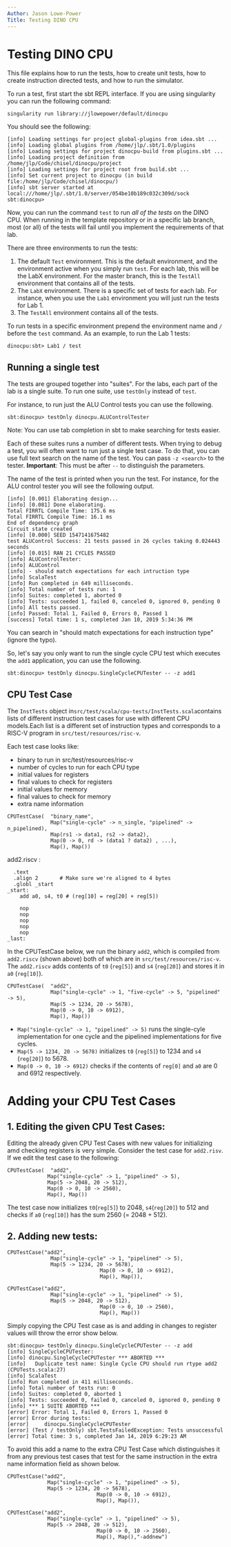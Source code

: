 ```yaml
---
Author: Jason Lowe-Power
Title: Testing DINO CPU
---
```


# Testing DINO CPU

This file explains how to run the tests, how to create unit tests, how to create instruction directed tests, and how to run the simulator.

To run a test, first start the sbt REPL interface.
If you are using singularity you can run the following command:

```
singularity run library://jlowepower/default/dinocpu
```

You should see the following:

```
[info] Loading settings for project global-plugins from idea.sbt ...
[info] Loading global plugins from /home/jlp/.sbt/1.0/plugins
[info] Loading settings for project dinocpu-build from plugins.sbt ...
[info] Loading project definition from /home/jlp/Code/chisel/dinocpu/project
[info] Loading settings for project root from build.sbt ...
[info] Set current project to dinocpu (in build file:/home/jlp/Code/chisel/dinocpu/)
[info] sbt server started at local:///home/jlp/.sbt/1.0/server/054be10b189c032c309d/sock
sbt:dinocpu>
```

Now, you can run the command `test` to run *all of the tests* on the DINO CPU.
When running in the template repository or in a specific lab branch, most (or all) of the tests will fail until you implement the requirements of that lab.

There are three environments to run the tests:

1. The default `Test` environment.
This is the default environment, and the environment active when you simply run `test`.
For each lab, this will be the LabX environment.
For the master branch, this is the `TestAll` environment that contains all of the tests.
2. The `LabX` environment.
There is a specific set of tests for each lab. For instance, when you use the `Lab1` environment you will just run the tests for Lab 1.
3. The `TestAll` environment contains all of the tests.

To run tests in a specific environment prepend the environment name and `/` before the `test` command.
As an example, to run the Lab 1 tests:

```
dinocpu:sbt> Lab1 / test
```

## Running a single test

The tests are grouped together into "suites".
For the labs, each part of the lab is a single suite.
To run one suite, use `testOnly` instead of `test`.

For instance, to run just the ALU Control tests you can use the following.

```
sbt:dinocpu> testOnly dinocpu.ALUControlTester
```

Note: You can use tab completion in sbt to make searching for tests easier.

Each of these suites runs a number of different tests.
When trying to debug a test, you will often want to run just a single test case.
To do that, you can use full text search on the name of the test.
You can pass `-z <search>` to the tester.
**Important**: This must be after `--` to distinguish the parameters.

The name of the test is printed when you run the test.
For instance, for the ALU control tester you will see the following output.

```
[info] [0.001] Elaborating design...
[info] [0.081] Done elaborating.
Total FIRRTL Compile Time: 175.6 ms
Total FIRRTL Compile Time: 16.1 ms
End of dependency graph
Circuit state created
[info] [0.000] SEED 1547141675482
test ALUControl Success: 21 tests passed in 26 cycles taking 0.024443 seconds
[info] [0.015] RAN 21 CYCLES PASSED
[info] ALUControlTester:
[info] ALUControl
[info] - should match expectations for each intruction type
[info] ScalaTest
[info] Run completed in 649 milliseconds.
[info] Total number of tests run: 1
[info] Suites: completed 1, aborted 0
[info] Tests: succeeded 1, failed 0, canceled 0, ignored 0, pending 0
[info] All tests passed.
[info] Passed: Total 1, Failed 0, Errors 0, Passed 1
[success] Total time: 1 s, completed Jan 10, 2019 5:34:36 PM
```

You can search in "should match expectations for each instruction type" (ignore the typo).

So, let's say you only want to run the single cycle CPU test which executes the `add1` application, you can use the following.

```
sbt:dinocpu> testOnly dinocpu.SingleCycleCPUTester -- -z add1
```

## CPU Test Case

The `InstTests` object in`src/test/scala/cpu-tests/InstTests.scala`contains lists of different instruction test cases for use with different CPU models.Each list is a different set of instruction types and corresponds to a RISC-V program in `src/test/resources/risc-v`.

Each test case looks like:
 - binary to run in src/test/resources/risc-v
 - number of cycles to run for each CPU type
 - initial values for registers
 - final values to check for registers
 - initial values for memory
 - final values to check for memory
 - extra name information


  ```
 CPUTestCase(  "binary_name",
                Map("single-cycle" -> n_single, "pipelined" -> n_pipelined),
                Map(rs1 -> data1, rs2 -> data2),
                Map(0 -> 0, rd -> (data1 ? data2) , ...),
                Map(), Map())

  ```


add2.riscv :

```
  .text
  .align 2       # Make sure we're aligned to 4 bytes
  .globl _start
_start:
    add a0, s4, t0 # (reg[10] = reg[20] + reg[5])

    nop
    nop
    nop
    nop
    nop
_last:
```

In the CPUTestCase below, we run the binary `add2`, which is compiled from `add2.riscv` (shown above) both of which are in `src/test/resources/risc-v`. The `add2.riscv` adds contents of `t0` (`reg[5]`) and `s4` (`reg[20]`) and stores it in `a0` (`reg[10]`).

  ```
 CPUTestCase(  "add2",
                Map("single-cycle" -> 1, "five-cycle" -> 5, "pipelined" -> 5),
                Map(5 -> 1234, 20 -> 5678),
                Map(0 -> 0, 10 -> 6912),
                Map(), Map())

  ```

  - `Map("single-cycle" -> 1, "pipelined" -> 5)` runs the single-cyle implementation for one cycle and the pipelined implementations for five cycles.
 - `Map(5 -> 1234, 20 -> 5678)` initializes `t0` (`reg[5]`) to 1234 and `s4` (`reg[20]`) to 5678.
 - `Map(0 -> 0, 10 -> 6912)` checks if the contents of `reg[0]` and `a0` are 0 and 6912 respectively.

 # Adding your CPU Test Cases
 ## 1. Editing the given CPU Test Cases:
 Editing the already given CPU Test Cases with new values for initializing amd checking registers is very simple. Consider the test case for `add2.risv`. If we edit the test case to the following:
   ```
 CPUTestCase(  "add2",
                Map("single-cycle" -> 1, "pipelined" -> 5),
                Map(5 -> 2048, 20 -> 512),
                Map(0 -> 0, 10 -> 2560),
                Map(), Map())

  ```

  The test case now initializes `t0`(`reg[5]`) to 2048, `s4`(`reg[20]`) to 512 and checks if `a0` (`reg[10]`) has the sum 2560 (= 2048 + 512).

  ## 2. Adding new tests:
  ```
  CPUTestCase("add2",
                Map("single-cycle" -> 1, "pipelined" -> 5),
                Map(5 -> 1234, 20 -> 5678),
								Map(0 -> 0, 10 -> 6912),
								Map(), Map()),

  CPUTestCase("add2",
                Map("single-cycle" -> 1, "pipelined" -> 5),
                Map(5 -> 2048, 20 -> 512),
								Map(0 -> 0, 10 -> 2560),
								Map(), Map())
  ```

  Simply copying the CPU Test case as is and adding in changes to register values will throw the error show below.
 ```
 sbt:dinocpu> testOnly dinocpu.SingleCycleCPUTester -- -z add
[info] SingleCycleCPUTester:
[info] dinocpu.SingleCycleCPUTester *** ABORTED ***
[info]   Duplicate test name: Single Cycle CPU should run rtype add2 (CPUTests.scala:27)
[info] ScalaTest
[info] Run completed in 411 milliseconds.
[info] Total number of tests run: 0
[info] Suites: completed 0, aborted 1
[info] Tests: succeeded 0, failed 0, canceled 0, ignored 0, pending 0
[info] *** 1 SUITE ABORTED ***
[error] Error: Total 1, Failed 0, Errors 1, Passed 0
[error] Error during tests:
[error] 	dinocpu.SingleCycleCPUTester
[error] (Test / testOnly) sbt.TestsFailedException: Tests unsuccessful
[error] Total time: 3 s, completed Jan 14, 2019 6:29:23 AM

 ```

 To avoid this add a name to the extra CPU Test Case which distinguishes it from any previous test cases that test for the same instruction in the extra name information field as shown below.

   ```
  CPUTestCase("add2",
                Map("single-cycle" -> 1, "pipelined" -> 5),
                Map(5 -> 1234, 20 -> 5678),
								Map(0 -> 0, 10 -> 6912),
								Map(), Map()),

  CPUTestCase("add2",
                Map("single-cycle" -> 1, "pipelined" -> 5),
                Map(5 -> 2048, 20 -> 512),
								Map(0 -> 0, 10 -> 2560),
								Map(), Map(),"-addnew")
  ```

